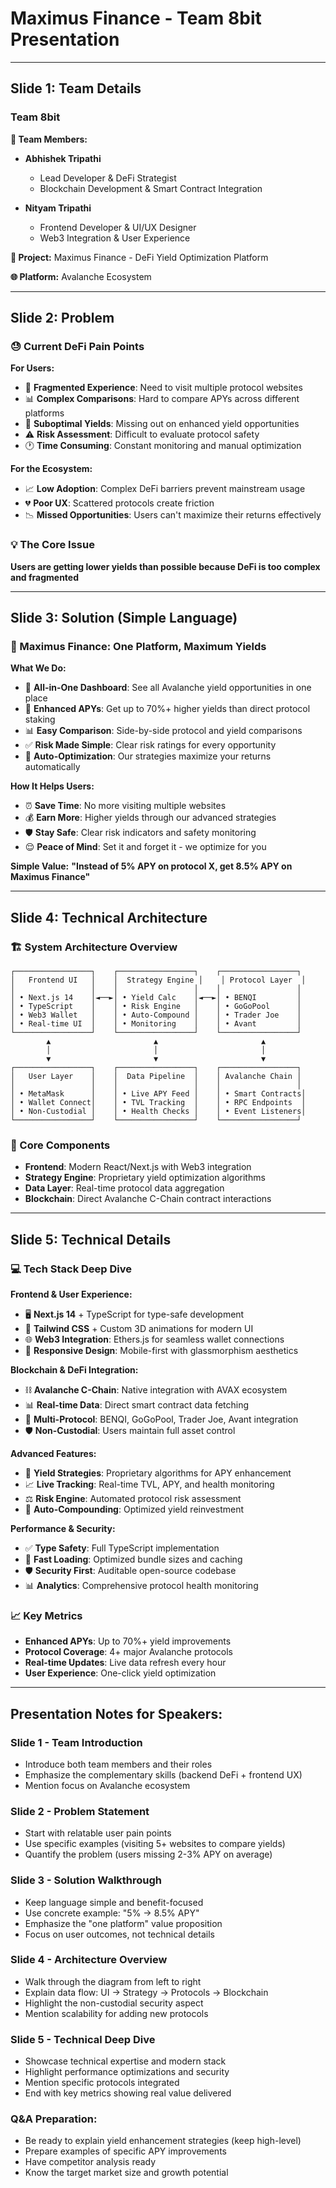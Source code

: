 # Maximus Finance - Team 8bit Presentation

---

## Slide 1: Team Details

### Team 8bit

**👥 Team Members:**
- **Abhishek Tripathi**
  - Lead Developer & DeFi Strategist
  - Blockchain Development & Smart Contract Integration

- **Nityam Tripathi** 
  - Frontend Developer & UI/UX Designer
  - Web3 Integration & User Experience

**🚀 Project:** Maximus Finance - DeFi Yield Optimization Platform

**🌐 Platform:** Avalanche Ecosystem

---

## Slide 2: Problem

### 😓 Current DeFi Pain Points

**For Users:**
- 🔄 **Fragmented Experience**: Need to visit multiple protocol websites
- 📊 **Complex Comparisons**: Hard to compare APYs across different platforms
- 💸 **Suboptimal Yields**: Missing out on enhanced yield opportunities  
- ⚠️ **Risk Assessment**: Difficult to evaluate protocol safety
- 🕐 **Time Consuming**: Constant monitoring and manual optimization

**For the Ecosystem:**
- 📈 **Low Adoption**: Complex DeFi barriers prevent mainstream usage
- 💔 **Poor UX**: Scattered protocols create friction
- 📉 **Missed Opportunities**: Users can't maximize their returns effectively

### 💡 The Core Issue
**Users are getting lower yields than possible because DeFi is too complex and fragmented**

---

## Slide 3: Solution (Simple Language)

### 🎯 Maximus Finance: One Platform, Maximum Yields

**What We Do:**
- 📱 **All-in-One Dashboard**: See all Avalanche yield opportunities in one place
- 🚀 **Enhanced APYs**: Get up to 70%+ higher yields than direct protocol staking
- 📊 **Easy Comparison**: Side-by-side protocol and yield comparisons
- ✅ **Risk Made Simple**: Clear risk ratings for every opportunity
- 🤖 **Auto-Optimization**: Our strategies maximize your returns automatically

**How It Helps Users:**
- ⏰ **Save Time**: No more visiting multiple websites
- 💰 **Earn More**: Higher yields through our advanced strategies  
- 🛡️ **Stay Safe**: Clear risk indicators and safety monitoring
- 😌 **Peace of Mind**: Set it and forget it - we optimize for you

**Simple Value:** 
**"Instead of 5% APY on protocol X, get 8.5% APY on Maximus Finance"**

---

## Slide 4: Technical Architecture

### 🏗️ System Architecture Overview

```
┌─────────────────┐    ┌─────────────────┐    ┌─────────────────┐
│   Frontend UI   │    │  Strategy Engine │    │ Protocol Layer  │
│                 │    │                 │    │                 │
│ • Next.js 14    │◄──►│ • Yield Calc    │◄──►│ • BENQI         │
│ • TypeScript    │    │ • Risk Engine   │    │ • GoGoPool      │
│ • Web3 Wallet   │    │ • Auto-Compound │    │ • Trader Joe    │
│ • Real-time UI  │    │ • Monitoring    │    │ • Avant         │
└─────────────────┘    └─────────────────┘    └─────────────────┘
        ▲                       ▲                       ▲
        │                       │                       │
        ▼                       ▼                       ▼
┌─────────────────┐    ┌─────────────────┐    ┌─────────────────┐
│   User Layer    │    │  Data Pipeline  │    │ Avalanche Chain │
│                 │    │                 │    │                 │
│ • MetaMask      │    │ • Live APY Feed │    │ • Smart Contracts│
│ • Wallet Connect│    │ • TVL Tracking  │    │ • RPC Endpoints  │
│ • Non-Custodial │    │ • Health Checks │    │ • Event Listeners│
└─────────────────┘    └─────────────────┘    └─────────────────┘
```

### 🔧 Core Components
- **Frontend**: Modern React/Next.js with Web3 integration
- **Strategy Engine**: Proprietary yield optimization algorithms  
- **Data Layer**: Real-time protocol data aggregation
- **Blockchain**: Direct Avalanche C-Chain contract interactions

---

## Slide 5: Technical Details

### 💻 Tech Stack Deep Dive

**Frontend & User Experience:**
- 🖥️ **Next.js 14** + TypeScript for type-safe development
- 🎨 **Tailwind CSS** + Custom 3D animations for modern UI
- 🌐 **Web3 Integration**: Ethers.js for seamless wallet connections
- 📱 **Responsive Design**: Mobile-first with glassmorphism aesthetics

**Blockchain & DeFi Integration:**
- ⛓️ **Avalanche C-Chain**: Native integration with AVAX ecosystem
- 📊 **Real-time Data**: Direct smart contract data fetching
- 🔗 **Multi-Protocol**: BENQI, GoGoPool, Trader Joe, Avant integration
- 🛡️ **Non-Custodial**: Users maintain full asset control

**Advanced Features:**
- 🚀 **Yield Strategies**: Proprietary algorithms for APY enhancement
- 📈 **Live Tracking**: Real-time TVL, APY, and health monitoring  
- ⚖️ **Risk Engine**: Automated protocol risk assessment
- 🔄 **Auto-Compounding**: Optimized yield reinvestment

**Performance & Security:**
- ✅ **Type Safety**: Full TypeScript implementation
- 🏃 **Fast Loading**: Optimized bundle sizes and caching
- 🛡️ **Security First**: Auditable open-source codebase
- 📊 **Analytics**: Comprehensive protocol health monitoring

### 📈 Key Metrics
- **Enhanced APYs**: Up to 70%+ yield improvements
- **Protocol Coverage**: 4+ major Avalanche protocols
- **Real-time Updates**: Live data refresh every hour
- **User Experience**: One-click yield optimization

---

## Presentation Notes for Speakers:

### Slide 1 - Team Introduction
- Introduce both team members and their roles
- Emphasize the complementary skills (backend DeFi + frontend UX)
- Mention focus on Avalanche ecosystem

### Slide 2 - Problem Statement  
- Start with relatable user pain points
- Use specific examples (visiting 5+ websites to compare yields)
- Quantify the problem (users missing 2-3% APY on average)

### Slide 3 - Solution Walkthrough
- Keep language simple and benefit-focused
- Use concrete example: "5% → 8.5% APY"  
- Emphasize the "one platform" value proposition
- Focus on user outcomes, not technical details

### Slide 4 - Architecture Overview
- Walk through the diagram from left to right
- Explain data flow: UI → Strategy → Protocols → Blockchain
- Highlight the non-custodial security aspect
- Mention scalability for adding new protocols

### Slide 5 - Technical Deep Dive
- Showcase technical expertise and modern stack
- Highlight performance optimizations and security
- Mention specific protocols integrated
- End with key metrics showing real value delivered

### Q&A Preparation:
- Be ready to explain yield enhancement strategies (keep high-level)
- Prepare examples of specific APY improvements
- Have competitor analysis ready
- Know the target market size and growth potential